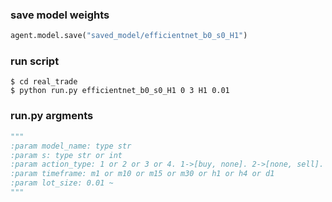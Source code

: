 ### save model weights
```python
agent.model.save("saved_model/efficientnet_b0_s0_H1")
```
### run script
```console
$ cd real_trade
$ python run.py efficientnet_b0_s0_H1 0 3 H1 0.01
```
### run.py argments
```python
"""
:param model_name: type str
:param s: type str or int
:param action_type: 1 or 2 or 3 or 4. 1->[buy, none]. 2->[none, sell]. 3->[buy, sell], 4->[buy, sell, none]
:param timeframe: m1 or m10 or m15 or m30 or h1 or h4 or d1
:param lot_size: 0.01 ~
"""
```

